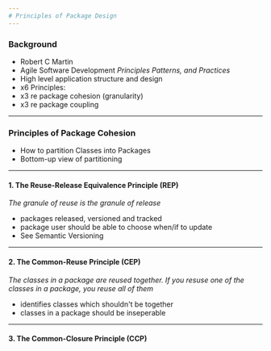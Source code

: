 ```yaml
---
# Principles of Package Design
---
```

### Background
 - Robert C Martin
 - Agile Software Development _Principles Patterns, and Practices_
 - High level application structure and design
 - x6 Principles:
  - x3 re package cohesion (granularity)
  - x3 re package coupling
---
### Principles of Package Cohesion
 - How to partition Classes into Packages
 - Bottom-up view of partitioning
---
#### 1. The Reuse-Release Equivalence Principle (REP)
 _The granule of reuse is the granule of release_
 - packages released, versioned and tracked
 - package user should be able to choose when/if to update
 - See Semantic Versioning
---
#### 2. The Common-Reuse Principle (CEP)
 _The classes in a package are reused together. If you resuse one of the classes in a package, you reuse all of them_
 - identifies classes which shouldn't be together
 - classes in a package should be inseperable
---
#### 3. The Common-Closure Principle (CCP)
